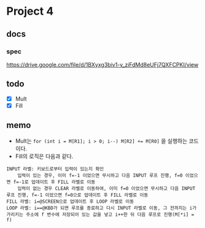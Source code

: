 # Project 4

## docs

### spec

https://drive.google.com/file/d/1BXyxg3biv1-v_ziFdMd8eUFj7QXFCPKI/view

## todo

- [x] Mult
- [x] Fill

## memo

- Mult는 `for (int i = M[R1]; i > 0; i--) M[R2] += M[R0]` 을 실행하는 코드이다.
- Fill의 로직은 다음과 같다.

```
INPUT 라벨: 키보드로부터 입력이 있는지 확인
    입력이 있는 경우, 이미 f=-1 이었으면 무시하고 다음 INPUT 루프 진행, f=0 이었으면 f=-1로 업데이트 후 FILL 라벨로 이동
    입력이 없는 경우 CLEAR 라벨로 이동하여, 이미 f=0 이었으면 무시하고 다음 INPUT 루프 진행, f=-1 이었으면 f=0으로 업데이트 후 FILL 라벨로 이동
FILL 라벨: i=@SCREEN으로 업데이트 후 LOOP 라벨로 이동
LOOP 라벨: i==@KBD가 되면 루프를 종료하고 다시 INPUT 라벨로 이동, 그 전까지는 i가 가리키는 주소에 f 변수에 저장되어 있는 값을 넣고 i++한 뒤 다음 루프로 진행(M[*i] = f)
```
